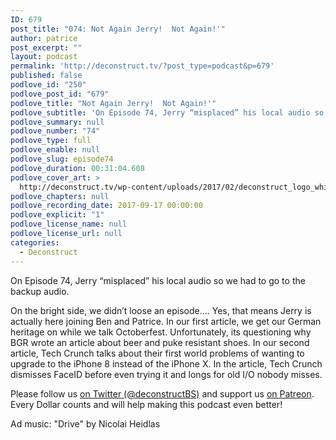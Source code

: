 ```yaml
---
ID: 679
post_title: "074: Not Again Jerry!  Not Again!'"
author: patrice
post_excerpt: ""
layout: podcast
permalink: 'http://deconstruct.tv/?post_type=podcast&p=679'
published: false
podlove_id: "250"
podlove_post_id: "679"
podlove_title: "Not Again Jerry!  Not Again!'"
podlove_subtitle: 'On Episode 74, Jerry “misplaced” his local audio so we had to go to the backup audio.  On the bright side, we didn’t loose an episode…. Yes, that means Jerry is actually here joining Ben and Patrice. And, oh boy, do we get our German heritage on while we talk Octoberfest.'
podlove_summary: null
podlove_number: "74"
podlove_type: full
podlove_enable: null
podlove_slug: episode74
podlove_duration: 00:31:04.608
podlove_cover_art: >
  http://deconstruct.tv/wp-content/uploads/2017/02/deconstruct_logo_white.png
podlove_chapters: null
podlove_recording_date: 2017-09-17 00:00:00
podlove_explicit: "1"
podlove_license_name: null
podlove_license_url: null
categories:
  - Deconstruct
---
```

<p> On Episode 74, Jerry “misplaced” his local audio so we had to go to the backup audio. </p>
<p>On the bright side, we didn’t loose an episode…. Yes, that means Jerry is actually here joining Ben and Patrice.  In our first article, we get our German heritage on while we talk Octoberfest.  Unfortunately, its questioning why BGR wrote an article about beer and puke resistant shoes.  In our second article, Tech Crunch talks about their first world problems of wanting to upgrade to the iPhone 8 instead of the iPhone X.  In the article, Tech Crunch dismisses FaceID before even trying it and longs for old I/O nobody misses. </p>
<p>Please follow us <a href="http://twitter.com/deconstructBS">on Twitter (@deconstructBS)</a> and support us <a href="http://patreon.com/deconstruct">on Patreon</a>. Every Dollar counts and will help making this podcast even better!</p>
<p>Ad music: "Drive" by Nicolai Heidlas</p>